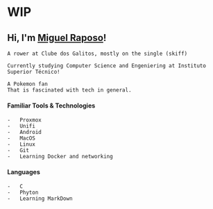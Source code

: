 # WIP
## Hi, I'm [Miguel Raposo](www.github.com/migpovrap)!
    A rower at Clube dos Galitos, mostly on the single (skiff)

    Currently studying Computer Science and Engeniering at Instituto Superior Técnico!

    A Pokemon fan 
    That is fascinated with tech in general.

#### Familiar Tools & Technologies
    -   Proxmox
    -   Unifi
    -   Android
    -   MacOS
    -   Linux
    -   Git
    -   Learning Docker and networking

#### Languages
    -   C
    -   Phyton
    -   Learning MarkDown

